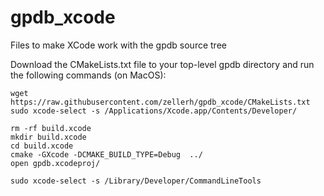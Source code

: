 # gpdb_xcode
Files to make XCode work with the gpdb source tree

Download the CMakeLists.txt file to your top-level gpdb directory and run the following commands (on MacOS):

```
wget https://raw.githubusercontent.com/zellerh/gpdb_xcode/CMakeLists.txt
sudo xcode-select -s /Applications/Xcode.app/Contents/Developer/

rm -rf build.xcode
mkdir build.xcode
cd build.xcode
cmake -GXcode -DCMAKE_BUILD_TYPE=Debug  ../
open gpdb.xcodeproj/

sudo xcode-select -s /Library/Developer/CommandLineTools
```
